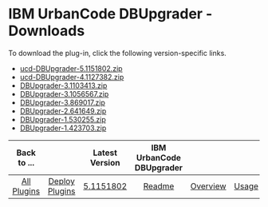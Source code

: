 
# IBM UrbanCode DBUpgrader - Downloads

To download the plug-in, click the following version-specific links.
- [ucd-DBUpgrader-5.1151802.zip](https://raw.githubusercontent.com/UrbanCode/IBM-UCD-PLUGINS/main/files/DBUpgrader/ucd-DBUpgrader-4.1127382.zip)
- [ucd-DBUpgrader-4.1127382.zip](https://raw.githubusercontent.com/UrbanCode/IBM-UCD-PLUGINS/main/files/DBUpgrader/ucd-DBUpgrader-4.1127382.zip)
- [DBUpgrader-3.1103413.zip](https://raw.githubusercontent.com/UrbanCode/IBM-UCD-PLUGINS/main/files/DBUpgrader/DBUpgrader-3.1103413.zip)
- [DBUpgrader-3.1056567.zip](https://raw.githubusercontent.com/UrbanCode/IBM-UCD-PLUGINS/main/files/DBUpgrader/DBUpgrader-3.1056567.zip)
- [DBUpgrader-3.869017.zip](https://raw.githubusercontent.com/UrbanCode/IBM-UCD-PLUGINS/main/files/DBUpgrader/DBUpgrader-3.869017.zip)
- [DBUpgrader-2.641649.zip](https://raw.githubusercontent.com/UrbanCode/IBM-UCD-PLUGINS/main/files/DBUpgrader/DBUpgrader-2.641649.zip)
- [DBUpgrader-1.530255.zip](https://raw.githubusercontent.com/UrbanCode/IBM-UCD-PLUGINS/main/files/DBUpgrader/DBUpgrader-1.530255.zip)
- [DBUpgrader-1.423703.zip](https://raw.githubusercontent.com/UrbanCode/IBM-UCD-PLUGINS/main/files/DBUpgrader/DBUpgrader-1.423703.zip)

|Back to ...||Latest Version|IBM UrbanCode DBUpgrader ||||
| :---: | :---: | :---: | :---: | :---: | :---: | :---: |
|[All Plugins](../../index.md)|[Deploy Plugins](../README.md)|[5.1151802](https://raw.githubusercontent.com/UrbanCode/IBM-UCD-PLUGINS/main/files/DBUpgrader/ucd-DBUpgrader-5.1151802.zip)|[Readme](README.md)|[Overview](overview.md)|[Usage](usage.md)|[Steps](steps.md)|
